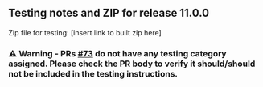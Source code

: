 ## Testing notes and ZIP for release 11.0.0

Zip file for testing: [insert link to built zip here]
### ⚠️ Warning - PRs [#73](https://github.com/tarhi-saad/woocommerce-gutenberg-products-block/pull/73) do not have any testing category assigned. Please check the PR body to verify it should/should not be included in the testing instructions.
